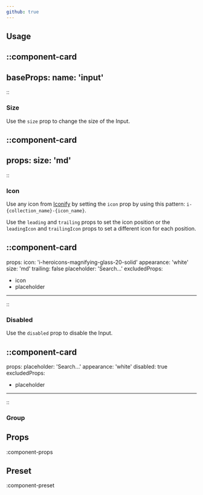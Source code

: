 ```yaml
---
github: true
---
```


## Usage

::component-card
---
baseProps:
  name: 'input'
---
::

### Size

Use the `size` prop to change the size of the Input.

::component-card
---
props:
  size: 'md'
---
::

### Icon

Use any icon from [Iconify](https://icones.js.org) by setting the `icon` prop by using this pattern: `i-{collection_name}-{icon_name}`.

Use the `leading` and `trailing` props to set the icon position or the `leadingIcon` and `trailingIcon` props to set a different icon for each position.

::component-card
---
props:
  icon: 'i-heroicons-magnifying-glass-20-solid'
  appearance: 'white'
  size: 'md'
  trailing: false
  placeholder: 'Search...'
excludedProps:
  - icon
  - placeholder
---
::

### Disabled

Use the `disabled` prop to disable the Input.

::component-card
---
props:
  placeholder: 'Search...'
  appearance: 'white'
  disabled: true
excludedProps:
  - placeholder
---
::

### Group

## Props

:component-props

## Preset

:component-preset
